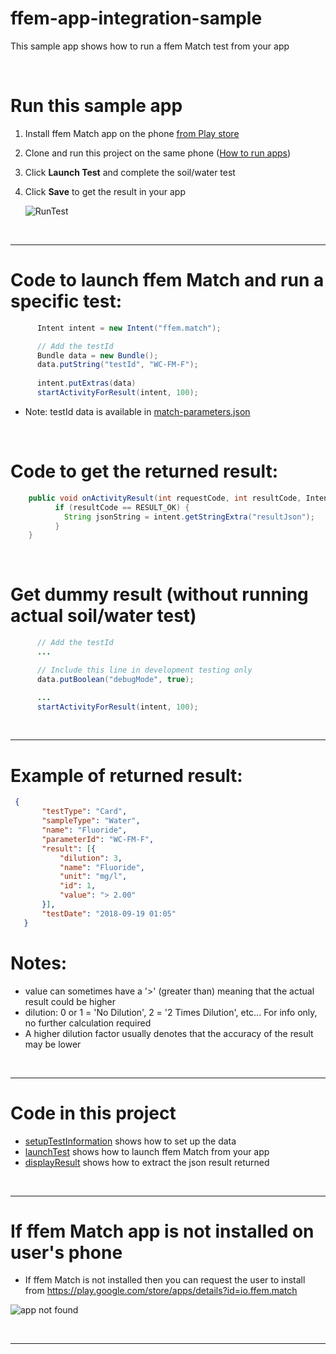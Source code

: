 # ffem-app-integration-sample
This sample app shows how to run a ffem Match test from your app

&nbsp;

# Run this sample app

1. Install ffem Match app on the phone <a href="https://play.google.com/store/apps/details?id=io.ffem.match" target="_blank">from Play store</a>
1. Clone and run this project on the same phone (<a href="https://developer.android.com/training/basics/firstapp/running-app" target="_blank">How to run apps</a>) 
1. Click <b>Launch Test</b> and complete the soil/water test  
1. Click <b>Save</b> to get the result in your app

   ![RunTest](https://github.com/foundation-for-environmental-monitoring/ffem-app-integration-sample/assets/4124856/fc0817d6-6dd6-4e35-86e0-dbd5194ca587)

&nbsp;
____________
# Code to launch ffem Match and run a specific test:

```java
      Intent intent = new Intent("ffem.match");

      // Add the testId
      Bundle data = new Bundle();
      data.putString("testId", "WC-FM-F");
     
      intent.putExtras(data)   
      startActivityForResult(intent, 100);
 ```
- Note: testId data is available in <a href="https://github.com/foundation-for-environmental-monitoring/ffem-match/blob/master/colorCard/match-parameters.json" target="_blank">match-parameters.json</a>

&nbsp;
# Code to get the returned result:
```java
    public void onActivityResult(int requestCode, int resultCode, Intent intent) {
          if (resultCode == RESULT_OK) {
            String jsonString = intent.getStringExtra("resultJson");
          }
    }
 ```

&nbsp;
# Get dummy result (without running actual soil/water test)
```java
      // Add the testId
      ...

      // Include this line in development testing only
      data.putBoolean("debugMode", true);

      ...
      startActivityForResult(intent, 100);
 ```

&nbsp;
____________


# Example of returned result:
```json
 {
       "testType": "Card",
       "sampleType": "Water",       
       "name": "Fluoride",
       "parameterId": "WC-FM-F",
       "result": [{
           "dilution": 3,
           "name": "Fluoride",
           "unit": "mg/l",
           "id": 1,
           "value": "> 2.00"
       }],
       "testDate": "2018-09-19 01:05"
   }
```
# Notes:

- value can sometimes have a '>' (greater than) meaning that the actual result could be higher
- dilution: 0 or 1 = 'No Dilution', 2 = '2 Times Dilution', etc... For info only, no further calculation required
- A higher dilution factor usually denotes that the accuracy of the result may be lower

&nbsp;
____________
 

# Code in this project

- [setupTestInformation](https://github.com/foundation-for-environmental-monitoring/ffem-app-integration-sample/blob/8ca44d58b85916d72fa7dc3bb96a986c10f0f261/app/src/main/java/io/ffem/integration/MainActivity.kt#L71) shows how to set up the data
- [launchTest](https://github.com/foundation-for-environmental-monitoring/ffem-app-integration-sample/blob/8ca44d58b85916d72fa7dc3bb96a986c10f0f261/app/src/main/java/io/ffem/integration/MainActivity.kt#L44) shows how to launch ffem Match from your app
- [displayResult](https://github.com/foundation-for-environmental-monitoring/ffem-app-integration-sample/blob/8ca44d58b85916d72fa7dc3bb96a986c10f0f261/app/src/main/java/io/ffem/integration/MainActivity.kt#L138) shows how to extract the json result returned

&nbsp;
____________


# If ffem Match app is not installed on user's phone
- If ffem Match is not installed then you can request the user to install from https://play.google.com/store/apps/details?id=io.ffem.match

![app not found](https://github.com/foundation-for-environmental-monitoring/ffem-app-integration-sample/assets/4124856/370eeda9-66e7-45ec-9d36-b6df8de3f3b6)


&nbsp;
____________






